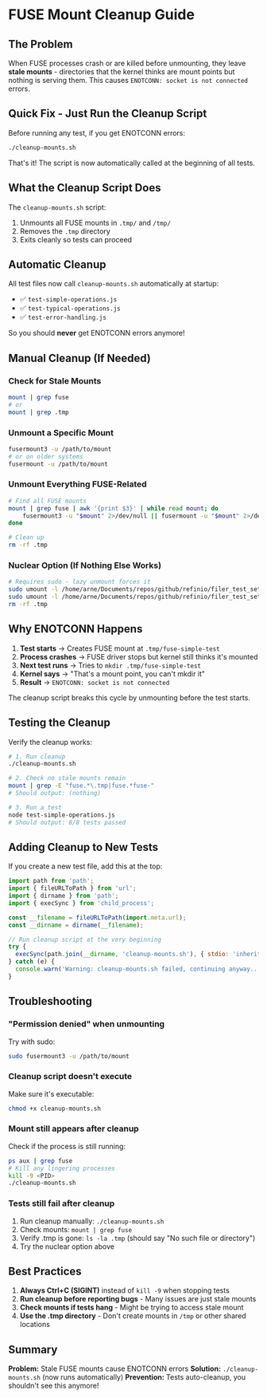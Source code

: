 # FUSE Mount Cleanup Guide

## The Problem

When FUSE processes crash or are killed before unmounting, they leave **stale mounts** - directories that the kernel thinks are mount points but nothing is serving them. This causes `ENOTCONN: socket is not connected` errors.

## Quick Fix - Just Run the Cleanup Script

Before running any test, if you get ENOTCONN errors:

```bash
./cleanup-mounts.sh
```

That's it! The script is now automatically called at the beginning of all tests.

## What the Cleanup Script Does

The `cleanup-mounts.sh` script:
1. Unmounts all FUSE mounts in `.tmp/` and `/tmp/`
2. Removes the `.tmp` directory
3. Exits cleanly so tests can proceed

## Automatic Cleanup

All test files now call `cleanup-mounts.sh` automatically at startup:
- ✅ `test-simple-operations.js`
- ✅ `test-typical-operations.js`
- ✅ `test-error-handling.js`

So you should **never** get ENOTCONN errors anymore!

## Manual Cleanup (If Needed)

### Check for Stale Mounts
```bash
mount | grep fuse
# or
mount | grep .tmp
```

### Unmount a Specific Mount
```bash
fusermount3 -u /path/to/mount
# or on older systems
fusermount -u /path/to/mount
```

### Unmount Everything FUSE-Related
```bash
# Find all FUSE mounts
mount | grep fuse | awk '{print $3}' | while read mount; do
    fusermount3 -u "$mount" 2>/dev/null || fusermount -u "$mount" 2>/dev/null
done

# Clean up
rm -rf .tmp
```

### Nuclear Option (If Nothing Else Works)
```bash
# Requires sudo - lazy unmount forces it
sudo umount -l /home/arne/Documents/repos/github/refinio/filer_test_setup/one.fuse3/.tmp/*
sudo umount -l /home/arne/Documents/repos/github/refinio/filer_test_setup/one.fuse3/.tmp
rm -rf .tmp
```

## Why ENOTCONN Happens

1. **Test starts** → Creates FUSE mount at `.tmp/fuse-simple-test`
2. **Process crashes** → FUSE driver stops but kernel still thinks it's mounted
3. **Next test runs** → Tries to `mkdir .tmp/fuse-simple-test`
4. **Kernel says** → "That's a mount point, you can't mkdir it"
5. **Result** → `ENOTCONN: socket is not connected`

The cleanup script breaks this cycle by unmounting before the test starts.

## Testing the Cleanup

Verify the cleanup works:

```bash
# 1. Run cleanup
./cleanup-mounts.sh

# 2. Check no stale mounts remain
mount | grep -E "fuse.*\.tmp|fuse.*fuse-"
# Should output: (nothing)

# 3. Run a test
node test-simple-operations.js
# Should output: 8/8 tests passed
```

## Adding Cleanup to New Tests

If you create a new test file, add this at the top:

```javascript
import path from 'path';
import { fileURLToPath } from 'url';
import { dirname } from 'path';
import { execSync } from 'child_process';

const __filename = fileURLToPath(import.meta.url);
const __dirname = dirname(__filename);

// Run cleanup script at the very beginning
try {
  execSync(path.join(__dirname, 'cleanup-mounts.sh'), { stdio: 'inherit' });
} catch (e) {
  console.warn('Warning: cleanup-mounts.sh failed, continuing anyway...');
}
```

## Troubleshooting

### "Permission denied" when unmounting
Try with sudo:
```bash
sudo fusermount3 -u /path/to/mount
```

### Cleanup script doesn't execute
Make sure it's executable:
```bash
chmod +x cleanup-mounts.sh
```

### Mount still appears after cleanup
Check if the process is still running:
```bash
ps aux | grep fuse
# Kill any lingering processes
kill -9 <PID>
./cleanup-mounts.sh
```

### Tests still fail after cleanup
1. Run cleanup manually: `./cleanup-mounts.sh`
2. Check mounts: `mount | grep fuse`
3. Verify .tmp is gone: `ls -la .tmp` (should say "No such file or directory")
4. Try the nuclear option above

## Best Practices

1. **Always Ctrl+C (SIGINT)** instead of `kill -9` when stopping tests
2. **Run cleanup before reporting bugs** - Many issues are just stale mounts
3. **Check mounts if tests hang** - Might be trying to access stale mount
4. **Use the .tmp directory** - Don't create mounts in `/tmp` or other shared locations

## Summary

**Problem:** Stale FUSE mounts cause ENOTCONN errors
**Solution:** `./cleanup-mounts.sh` (now runs automatically)
**Prevention:** Tests auto-cleanup, you shouldn't see this anymore!
